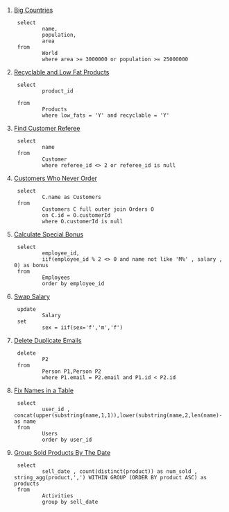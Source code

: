 1) <a href='https://leetcode.com/problems/big-countries'> Big Countries </a>
        
        select
                name,
                population,
                area
        from 
                World
                where area >= 3000000 or population >= 25000000 
                
 
2) <a href='https://leetcode.com/problems/recyclable-and-low-fat-products'> Recyclable and Low Fat Products </a>     
        
        select 
                product_id
    
        from
                Products
                where low_fats = 'Y' and recyclable = 'Y'
      
      
3) <a href='https://leetcode.com/problems/find-customer-referee'> Find Customer Referee </a>
        
        select 
                name
        from
                Customer
                where referee_id <> 2 or referee_id is null
                
                
4) <a href='https://leetcode.com/problems/customers-who-never-order'> Customers Who Never Order </a>                
        
        select
                C.name as Customers
        from
                Customers C full outer join Orders O
                on C.id = O.customerId  
                where O.customerId is null
                
                
5) <a href='https://leetcode.com/problems/calculate-special-bonus'> Calculate Special Bonus </a> 
        
        select 
                employee_id,
                iif(employee_id % 2 <> 0 and name not like 'M%' , salary , 0) as bonus
        from 
                Employees
                order by employee_id


6) <a href='https://leetcode.com/problems/swap-salary'> Swap Salary </a>
               
        update 
                Salary
        set 
                sex = iif(sex='f','m','f')
               

7) <a href='https://leetcode.com/problems/delete-duplicate-emails'> Delete Duplicate Emails </a>
        
        delete 
                P2 
        from 
                Person P1,Person P2
                where P1.email = P2.email and P1.id < P2.id


8) <a href='https://leetcode.com/problems/fix-names-in-a-table'> Fix Names in a Table </a>
        
        select 
                user_id , concat(upper(substring(name,1,1)),lower(substring(name,2,len(name)-1))) as name
        from
                Users
                order by user_id

9) <a href='https://leetcode.com/problems/group-sold-products-by-the-date'> Group Sold Products By The Date </a>
        
        select 
                sell_date , count(distinct(product)) as num_sold , string_agg(product,',') WITHIN GROUP (ORDER BY product ASC) as products
        from 
                Activities 
                group by sell_date
                
